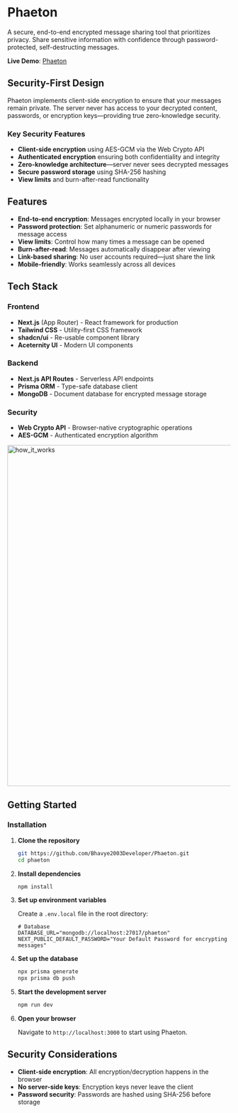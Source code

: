 # Phaeton

A secure, end-to-end encrypted message sharing tool that prioritizes privacy. Share sensitive information with confidence through password-protected, self-destructing messages.

**Live Demo**: [Phaeton](https://phaeton-five.vercel.app)

## Security-First Design

Phaeton implements client-side encryption to ensure that your messages remain private. The server never has access to your decrypted content, passwords, or encryption keys—providing true zero-knowledge security.

### Key Security Features

-   **Client-side encryption** using AES-GCM via the Web Crypto API
-   **Authenticated encryption** ensuring both confidentiality and integrity
-   **Zero-knowledge architecture**—server never sees decrypted messages
-   **Secure password storage** using SHA-256 hashing
-   **View limits** and burn-after-read functionality

## Features

-   **End-to-end encryption**: Messages encrypted locally in your browser
-   **Password protection**: Set alphanumeric or numeric passwords for message access
-   **View limits**: Control how many times a message can be opened
-   **Burn-after-read**: Messages automatically disappear after viewing
-   **Link-based sharing**: No user accounts required—just share the link
-   **Mobile-friendly**: Works seamlessly across all devices

## Tech Stack

### Frontend

-   **Next.js** (App Router) - React framework for production
-   **Tailwind CSS** - Utility-first CSS framework
-   **shadcn/ui** - Re-usable component library
-   **Aceternity UI** - Modern UI components

### Backend

-   **Next.js API Routes** - Serverless API endpoints
-   **Prisma ORM** - Type-safe database client
-   **MongoDB** - Document database for encrypted message storage

### Security

-   **Web Crypto API** - Browser-native cryptographic operations
-   **AES-GCM** - Authenticated encryption algorithm

<img width="512" height="768" alt="how_it_works" src="https://github.com/user-attachments/assets/e6a60860-f5f1-4485-9332-82c10eac09b7" />

## Getting Started

### Installation

1.  **Clone the repository**
    
    ```bash
    git https://github.com/Bhavye2003Developer/Phaeton.git
    cd phaeton
    
    ```
    
2.  **Install dependencies**
    
    ```bash
    npm install
    
    ```
    
3.  **Set up environment variables**
    
    Create a `.env.local` file in the root directory:
    
    ```env
    # Database
    DATABASE_URL="mongodb://localhost:27017/phaeton"
    NEXT_PUBLIC_DEFAULT_PASSWORD="Your Default Password for encrypting messages" 
    
    ```
    
4.  **Set up the database**
    
    ```bash
    npx prisma generate
    npx prisma db push
    
    ```
    
5.  **Start the development server**
    
    ```bash
    npm run dev
    
    ```
    
6.  **Open your browser**
    
    Navigate to `http://localhost:3000` to start using Phaeton.

## Security Considerations

-   **Client-side encryption**: All encryption/decryption happens in the browser
-   **No server-side keys**: Encryption keys never leave the client
-   **Password security**: Passwords are hashed using SHA-256 before storage
